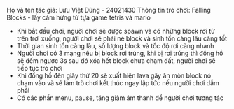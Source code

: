 Họ và tên tác giả: Lưu Việt Dũng - 24021430
Thông tin trò chơi: Falling Blocks - lấy cảm hứng từ tựa game tetris và mario
- Khi bắt đầu chơi, người chơi sẽ được spawn và có những block rơi từ trên trời xuống, người chơi sẽ phải né block và sinh tồn càng lâu càng tốt
- Thời gian sinh tồn càng lâu, số lượng block và tốc độ rơi càng nhanh
- Người chơi có 3 mạng nếu bị block rơi trúng, khi bị rơi trúng thì đồng hồ sẽ đếm ngược 3s sau đó xóa hết block chưa chạm đất, người chơi sẽ tiếp tục trò chơi
- Khi đồng hồ đên giây thứ 20 sẽ xuất hiện lava gây ăn mòn block nó chạm vào và sẽ làm trò chơi kết thúc ngay lập tức nếu người chơi dẫm phải
- Có các phần menu, pause, tăng giảm âm thanh để người chơi tương tác
